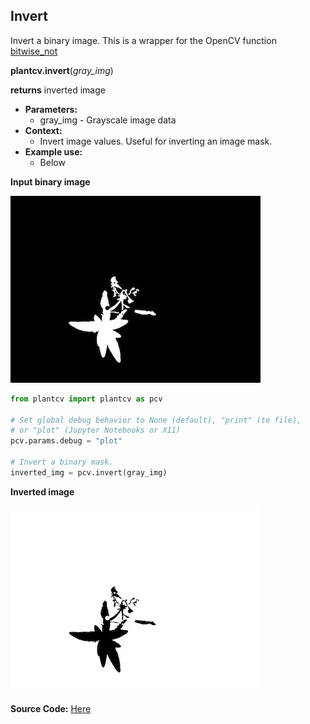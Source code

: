 ## Invert

Invert a binary image. This is a wrapper for the OpenCV function [bitwise_not](http://docs.opencv.org/2.4/modules/core/doc/operations_on_arrays.html#bitwise-not)

**plantcv.invert**(*gray_img*)

**returns** inverted image

- **Parameters:**
    - gray_img - Grayscale image data
- **Context:**
    - Invert image values. Useful for inverting an image mask.
- **Example use:**
    - Below
    
**Input binary image**

![Screenshot](img/documentation_images/invert/binary_image.jpg)

```python
from plantcv import plantcv as pcv

# Set global debug behavior to None (default), "print" (to file), 
# or "plot" (Jupyter Notebooks or X11)
pcv.params.debug = "plot"

# Invert a binary mask.
inverted_img = pcv.invert(gray_img)

```

**Inverted image**

![Screenshot](img/documentation_images/invert/inverted_image.jpg)

**Source Code:** [Here](https://github.com/danforthcenter/plantcv/blob/main/plantcv/plantcv/invert.py)
